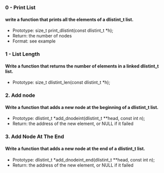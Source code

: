 ### 0 - Print List
#### write a function that prints all the elements of a dlistint_t list.
* Prototype: size_t print_dlistint(const dlistint_t *h);
* Return: the number of nodes
* Format: see example

### 1 - List Length
#### Write a function that returns the number of elements in a linked dlistint_t list.
 + Prototype: size_t dlistint_len(const dlistint_t *h);

### 2. Add node
#### Write a function that adds a new node at the beginning of a dlistint_t list.
* Prototype: dlistint_t *add_dnodeint(dlistint_t **head, const int n);
* Return: the address of the new element, or NULL if it failed

### 3. Add Node At The End
#### Write a function that adds a new node at the end of a dlistint_t list.

* Prototype: dlistint_t *add_dnodeint_end(dlistint_t **head, const int n);
* Return: the address of the new element, or NULL if it failed
